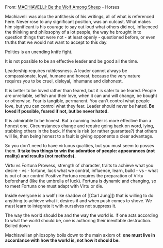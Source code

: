 From: [MACHIAVELLI: Be the Wolf Among Sheep](https://youtu.be/dYRJmzYSTag?si=tusI5TDUDL_JrVex) - Horses

Machiavelli was also the antithesis of his writings, all of what is referenced here. Never rose to any significant position, was an outcast. What makes him significant is his courage to say out loud what others did not, influenced the thinking and philosophy of a lot people, the way he brought in to question things that were not - at least openly - questioned before, or even truths that we would not want to accept to this day.

Politics is an unending knife fight.

It is not possible to be an effective leader and be good all the time.

Leadership requires ruthlessness. A leader cannot always be compassionate, loyal, humane and honest, because the very nature requires you to be cruel, disloyal, inhumane and dishonest.

It is better to be loved rather than feared, but it is safer to be feared.
People are unreliable, selfish and their love, when it can and will change, be bought or otherwise. Fear is tangible, permanent. You can't control what people love, but you can control what they fear.
Leader should never be hated.
**Be loved if possible, feared if not, but be never hated.**

It is admirable to be honest. But a cunning leader is more effective than a honest one. Circumstances change and require going back on word, lying, stabbing others in the back. If there is risk (or rather guarantee?) that others will lie, then being honest to a fault is giving opponents a clear advantage.

So you don't need to have virtuous qualities, but you must seem to posses them.
**It take two things to win the adoration of people: appearances (not reality) and results (not methods).**

Virtu vs Fortuna
Prowess, strength of character, traits to achieve what you desire - vs - fortune, luck 
what we control, influence, learn, build - vs - what is out of our control
Positive Fortuna requires the preparation of Virtu beforehand (like the umbrella of luck).
Fortuna is dynamic and changing, so to meet Fortuna one must adapt with Virtu or die.

Inside everyone is a wolf (like shadow of [[Carl Jung]]) that is willing to do anything to achieve what it desires if and when push comes to shove. We must learn to integrate it with ourselves not suppress it.

The way the world should be and the way the world is. If one acts according to what the world should be, one is authoring their inevitable destruction. Boiled down 

Machiavellian philosophy boils down to the main axiom of: **one must live in accordance with how the world is, not how it should be.**